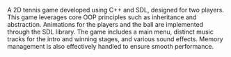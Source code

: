 A 2D tennis game developed using C++ and SDL, designed for two players. This game leverages core OOP principles such as inheritance and abstraction. Animations for the players and the ball are implemented through the SDL library. The game includes a main menu, distinct music tracks for the intro and winning stages, and various sound effects. Memory management is also effectively handled to ensure smooth performance.
